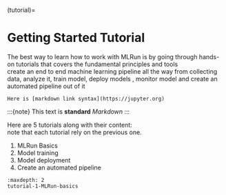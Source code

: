 (tutorial)=
# Getting Started Tutorial

The best way to learn how to work with MLRun is by going through hands-on tutorials that covers the fundamental principles and tools <br>
create an end to end machine learning pipeline all the way from collecting data, analyze it, train model, deploy models , monitor model and create an automated pipeline out of it <br>

```{admonition} My markdown link
Here is [markdown link syntax](https://jupyter.org)
```

:::{note}
This text is **standard** _Markdown_
:::

Here are 5 tutorials along with their content:<br>
note that each tutorial rely on the previous one.
1. MLRun Basics
2. Model training
3. Model deployment
4. Create an automated pipeline

```{toctree}
:maxdepth: 2
tutorial-1-MLRun-basics
```